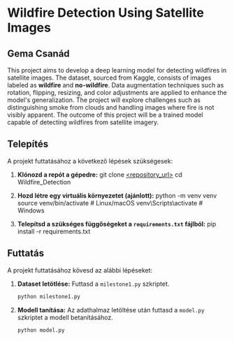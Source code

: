 # Wildfire Detection Using Satellite Images
## Gema Csanád

This project aims to develop a deep learning model for detecting wildfires in satellite images. 
The dataset, sourced from Kaggle, consists of images labeled as **wildfire** and **no-wildfire**. 
Data augmentation techniques such as rotation, flipping, resizing, and color adjustments are applied to enhance the model's generalization. 
The project will explore challenges such as distinguishing smoke from clouds and handling images where fire is not visibly apparent.
The outcome of this project will be a trained model capable of detecting wildfires from satellite imagery.


## Telepítés

A projekt futtatásához a következő lépések szükségesek:

1.  **Klónozd a repót a gépedre:**
    git clone [<repository_url>](https://github.com/gemacsanad/WildFire_Detection/)
    cd Wildfire_Detection
    

2.  **Hozd létre egy virtuális környezetet (ajánlott):**
    python -m venv venv
    source venv/bin/activate  # Linux/macOS
    venv\Scripts\activate  # Windows

3.  **Telepítsd a szükséges függőségeket a `requirements.txt` fájlból:**
    pip install -r requirements.txt

## Futtatás

A projekt futtatásához kövesd az alábbi lépéseket:

1.  **Dataset letötlése:**
    Futtasd a `milestone1.py` szkriptet.
    ```bash
    python milestone1.py
    ```

2.  **Modell tanítása:**
    Az adathalmaz letöltése után futtasd a `model.py` szkriptet a modell betanításához.
    ```bash
    python model.py
    ```
